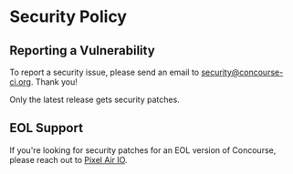 # Security Policy

## Reporting a Vulnerability

To report a security issue, please send an email to <security@concourse-ci.org>. Thank you!

Only the latest release gets security patches.

## EOL Support

If you're looking for security patches for an EOL version of Concourse, please reach out to [Pixel Air IO](https://pixelair.io/).
